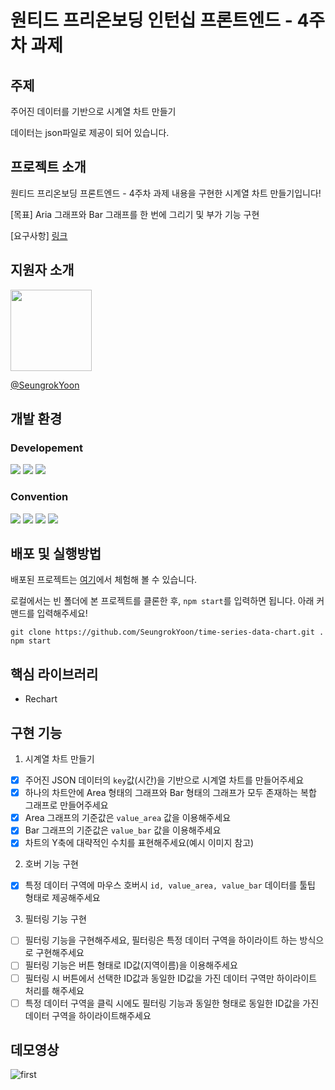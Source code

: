 # 원티드 프리온보딩 인턴십 프론트엔드 - 4주차 과제

## 주제

주어진 데이터를 기반으로 시계열 차트 만들기

데이터는 json파일로 제공이 되어 있습니다.

## 프로젝트 소개

원티드 프리온보딩 프론트엔드 - 4주차 과제 내용을 구현한 시계열 차트 만들기입니다!

[목표] Aria 그래프와 Bar 그래프를 한 번에 그리기 및 부가 기능 구현

[요구사항] [링크](https://www.notion.so/sonicrok/Week-4-9efa38f02bf14c7a93776ecea5a5e474)

## 지원자 소개

<img src="https://avatars.githubusercontent.com/SeungrokYoon" width="130" height="130">

[@SeungrokYoon](https://github.com/SeungrokYoon)

## 개발 환경

### Developement

<img src="https://img.shields.io/badge/Node.js v18 (LTS)-grey?style=for-the-badge&logo=nodedotjs"> <img src="https://img.shields.io/badge/React-61DAFB?style=for-the-badge&logo=React&logoColor=white"/> <img src="https://img.shields.io/badge/TypeScript-3178C6?style=for-the-badge&logo=TypeScript&logoColor=white"/>

### Convention

<img src="https://img.shields.io/badge/husky-brown?style=for-the-badge&logo=npm"> <img src="https://img.shields.io/badge/lint staged-white?style=for-the-badge&logo=npm"> <img src="https://img.shields.io/badge/ESLint-4B32C3?style=for-the-badge&logo=eslint"> <img src="https://img.shields.io/badge/Prettier-F7B93E?style=for-the-badge&logo=prettier&logoColor=white">

## 배포 및 실행방법

배포된 프로젝트는 [여기](https://time-series-data-chart.vercel.app/)에서 체험해 볼 수 있습니다.

로컬에서는 빈 폴더에 본 프로젝트를 클론한 후, `npm start`를 입력하면 됩니다.
아래 커맨드를 입력해주세요!

```text
git clone https://github.com/SeungrokYoon/time-series-data-chart.git .
npm start
```

## 핵심 라이브러리

- Rechart

## 구현 기능

1. 시계열 차트 만들기

- [x] 주어진 JSON 데이터의 `key`값(시간)을 기반으로 시계열 차트를 만들어주세요
- [x] 하나의 차트안에 Area 형태의 그래프와 Bar 형태의 그래프가 모두 존재하는 복합 그래프로 만들어주세요
- [x] Area 그래프의 기준값은 `value_area` 값을 이용해주세요
- [x] Bar 그래프의 기준값은 `value_bar` 값을 이용해주세요
- [x] 차트의 Y축에 대략적인 수치를 표현해주세요(예시 이미지 참고)

2. 호버 기능 구현

- [x] 특정 데이터 구역에 마우스 호버시 `id, value_area, value_bar` 데이터를 툴팁 형태로 제공해주세요

3. 필터링 기능 구현

- [ ] 필터링 기능을 구현해주세요, 필터링은 특정 데이터 구역을 하이라이트 하는 방식으로 구현해주세요
- [ ] 필터링 기능은 버튼 형태로 ID값(지역이름)을 이용해주세요
- [ ] 필터링 시 버튼에서 선택한 ID값과 동일한 ID값을 가진 데이터 구역만 하이라이트 처리를 해주세요
- [ ] 특정 데이터 구역을 클릭 시에도 필터링 기능과 동일한 형태로 동일한 ID값을 가진 데이터 구역을 하이라이트해주세요

## 데모영상

![first](https://github.com/SeungrokYoon/time-series-data-chart/assets/44149596/f4530aa7-e0ac-4ad8-acc4-cb6481fb4e90)
